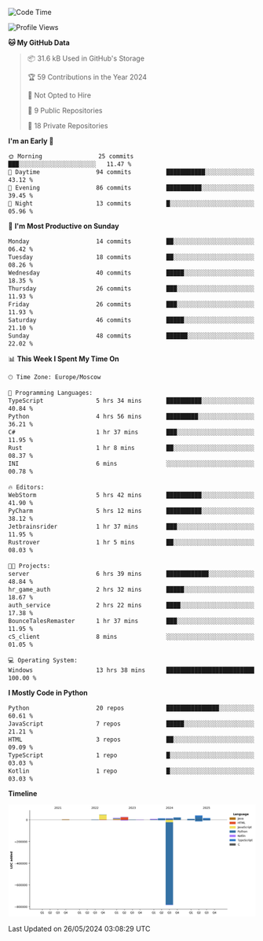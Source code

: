<!--START_SECTION:waka-->
![Code Time](http://img.shields.io/badge/Code%20Time-343%20hrs%2027%20mins-blue)

![Profile Views](http://img.shields.io/badge/Profile%20Views-0-blue)

**🐱 My GitHub Data** 

> 📦 31.6 kB Used in GitHub's Storage 
 > 
> 🏆 59 Contributions in the Year 2024
 > 
> 🚫 Not Opted to Hire
 > 
> 📜 9 Public Repositories 
 > 
> 🔑 18 Private Repositories 
 > 
**I'm an Early 🐤** 

```text
🌞 Morning                25 commits          ███░░░░░░░░░░░░░░░░░░░░░░   11.47 % 
🌆 Daytime                94 commits          ███████████░░░░░░░░░░░░░░   43.12 % 
🌃 Evening                86 commits          ██████████░░░░░░░░░░░░░░░   39.45 % 
🌙 Night                  13 commits          █░░░░░░░░░░░░░░░░░░░░░░░░   05.96 % 
```
📅 **I'm Most Productive on Sunday** 

```text
Monday                   14 commits          ██░░░░░░░░░░░░░░░░░░░░░░░   06.42 % 
Tuesday                  18 commits          ██░░░░░░░░░░░░░░░░░░░░░░░   08.26 % 
Wednesday                40 commits          █████░░░░░░░░░░░░░░░░░░░░   18.35 % 
Thursday                 26 commits          ███░░░░░░░░░░░░░░░░░░░░░░   11.93 % 
Friday                   26 commits          ███░░░░░░░░░░░░░░░░░░░░░░   11.93 % 
Saturday                 46 commits          █████░░░░░░░░░░░░░░░░░░░░   21.10 % 
Sunday                   48 commits          ██████░░░░░░░░░░░░░░░░░░░   22.02 % 
```


📊 **This Week I Spent My Time On** 

```text
🕑︎ Time Zone: Europe/Moscow

💬 Programming Languages: 
TypeScript               5 hrs 34 mins       ██████████░░░░░░░░░░░░░░░   40.84 % 
Python                   4 hrs 56 mins       █████████░░░░░░░░░░░░░░░░   36.21 % 
C#                       1 hr 37 mins        ███░░░░░░░░░░░░░░░░░░░░░░   11.95 % 
Rust                     1 hr 8 mins         ██░░░░░░░░░░░░░░░░░░░░░░░   08.37 % 
INI                      6 mins              ░░░░░░░░░░░░░░░░░░░░░░░░░   00.78 % 

🔥 Editors: 
WebStorm                 5 hrs 42 mins       ██████████░░░░░░░░░░░░░░░   41.90 % 
PyCharm                  5 hrs 12 mins       ██████████░░░░░░░░░░░░░░░   38.12 % 
Jetbrainsrider           1 hr 37 mins        ███░░░░░░░░░░░░░░░░░░░░░░   11.95 % 
Rustrover                1 hr 5 mins         ██░░░░░░░░░░░░░░░░░░░░░░░   08.03 % 

🐱‍💻 Projects: 
server                   6 hrs 39 mins       ████████████░░░░░░░░░░░░░   48.84 % 
hr_game_auth             2 hrs 32 mins       █████░░░░░░░░░░░░░░░░░░░░   18.67 % 
auth_service             2 hrs 22 mins       ████░░░░░░░░░░░░░░░░░░░░░   17.38 % 
BounceTalesRemaster      1 hr 37 mins        ███░░░░░░░░░░░░░░░░░░░░░░   11.95 % 
cS_client                8 mins              ░░░░░░░░░░░░░░░░░░░░░░░░░   01.05 % 

💻 Operating System: 
Windows                  13 hrs 38 mins      █████████████████████████   100.00 % 
```

**I Mostly Code in Python** 

```text
Python                   20 repos            ███████████████░░░░░░░░░░   60.61 % 
JavaScript               7 repos             █████░░░░░░░░░░░░░░░░░░░░   21.21 % 
HTML                     3 repos             ██░░░░░░░░░░░░░░░░░░░░░░░   09.09 % 
TypeScript               1 repo              █░░░░░░░░░░░░░░░░░░░░░░░░   03.03 % 
Kotlin                   1 repo              █░░░░░░░░░░░░░░░░░░░░░░░░   03.03 % 
```



**Timeline**

![Lines of Code chart](https://raw.githubusercontent.com/adlemx/adlemx/main/assets/bar_graph.png)


 Last Updated on 26/05/2024 03:08:29 UTC
<!--END_SECTION:waka-->
